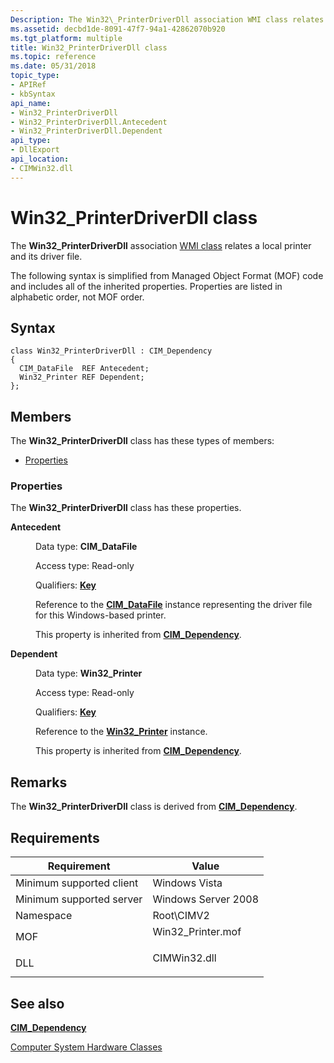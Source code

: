```yaml
---
Description: The Win32\_PrinterDriverDll association WMI class relates a local printer and its driver file.
ms.assetid: decbd1de-8091-47f7-94a1-42862070b920
ms.tgt_platform: multiple
title: Win32_PrinterDriverDll class
ms.topic: reference
ms.date: 05/31/2018
topic_type: 
- APIRef
- kbSyntax
api_name: 
- Win32_PrinterDriverDll
- Win32_PrinterDriverDll.Antecedent
- Win32_PrinterDriverDll.Dependent
api_type: 
- DllExport
api_location: 
- CIMWin32.dll
---
```


# Win32\_PrinterDriverDll class

The **Win32\_PrinterDriverDll** association [WMI class](../wmisdk/retrieving-a-class.md) relates a local printer and its driver file.

The following syntax is simplified from Managed Object Format (MOF) code and includes all of the inherited properties. Properties are listed in alphabetic order, not MOF order.

## Syntax

``` syntax
class Win32_PrinterDriverDll : CIM_Dependency
{
  CIM_DataFile  REF Antecedent;
  Win32_Printer REF Dependent;
};
```

## Members

The **Win32\_PrinterDriverDll** class has these types of members:

-   [Properties](#properties)

### Properties

The **Win32\_PrinterDriverDll** class has these properties.

<dl> <dt>

**Antecedent**
</dt> <dd> <dl> <dt>

Data type: **CIM\_DataFile**
</dt> <dt>

Access type: Read-only
</dt> <dt>

Qualifiers: [**Key**](../wmisdk/standard-qualifiers.md)
</dt> </dl>

Reference to the [**CIM\_DataFile**](cim-datafile.md) instance representing the driver file for this Windows-based printer.

This property is inherited from [**CIM\_Dependency**](cim-dependency.md).

</dd> <dt>

**Dependent**
</dt> <dd> <dl> <dt>

Data type: **Win32\_Printer**
</dt> <dt>

Access type: Read-only
</dt> <dt>

Qualifiers: [**Key**](../wmisdk/standard-qualifiers.md)
</dt> </dl>

Reference to the [**Win32\_Printer**](win32-printer.md) instance.

This property is inherited from [**CIM\_Dependency**](cim-dependency.md).

</dd> </dl>

## Remarks

The **Win32\_PrinterDriverDll** class is derived from [**CIM\_Dependency**](cim-dependency.md).

## Requirements



| Requirement | Value |
|-------------------------------------|-----------------------------------------------------------------------------------------------|
| Minimum supported client<br/> | Windows Vista<br/>                                                                      |
| Minimum supported server<br/> | Windows Server 2008<br/>                                                                |
| Namespace<br/>                | Root\\CIMV2<br/>                                                                        |
| MOF<br/>                      | <dl> <dt>Win32\_Printer.mof</dt> </dl> |
| DLL<br/>                      | <dl> <dt>CIMWin32.dll</dt> </dl>       |



## See also

<dl> <dt>

[**CIM\_Dependency**](cim-dependency.md)
</dt> <dt>

[Computer System Hardware Classes](computer-system-hardware-classes.md)
</dt> </dl>

 

 
